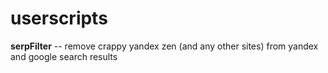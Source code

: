 # userscripts
**serpFilter** -- remove crappy yandex zen (and any other sites) from yandex and google search results
